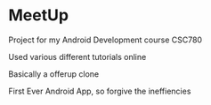 # MeetUp

Project for my Android Development course CSC780

Used various different tutorials online

Basically a offerup clone

First Ever Android App, so forgive the ineffiencies
